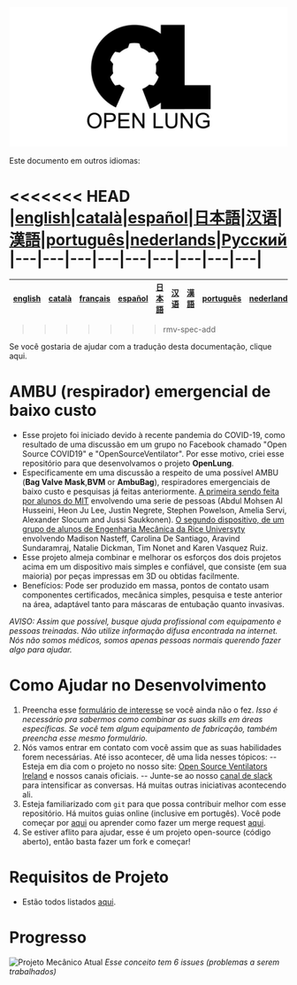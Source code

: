 ![Logo](images/OL_BANNER.png)

Este documento em outros idiomas:

<<<<<<< HEAD
|[english](README.md)|[català](README-ca.md)|[español](README-es.md)|[日本語](README-ja.md)|[汉语](README-zh-Hans.md)|[漢語](README-zh-Hant.md)|[português](README-pt_BR.md)|[nederlands](README-nl.md)|[Русский](README-ru.md)
|---|---|---|---|---|---|---|---|---|
=======
|[english](README.md)|[català](README-ca.md)|[français](README-fr.md)|[español](README-es.md)|[日本語](README-ja.md)|[汉语](README-zh-Hans.md)|[漢語](README-zh-Hant.md)|[português](README-pt_BR.md)|[nederlands](README-nl.md)|[Русский](README-ru.md)
|---|---|---|---|---|---|---|---|---|---|
>>>>>>> rmv-spec-add

Se você gostaria de ajudar com a tradução desta documentação, clique aqui.

# AMBU (respirador) emergencial de baixo custo

- Esse projeto foi iniciado devido à recente pandemia do COVID-19, como resultado de uma discussão em um grupo no Facebook chamado "Open Source COVID19" e "OpenSourceVentilator". Por esse motivo, criei esse repositório para que desenvolvamos o projeto **OpenLung**.
- Especificamente em uma discussão a respeito de uma possível AMBU (**Bag Valve Mask**,**BVM** or **AmbuBag**), respiradores emergenciais de baixo custo e pesquisas já feitas anteriormente. [A primeira sendo feita por alunos do MIT](https://web.mit.edu/2.75/projects/DMD_2010_Al_Husseini.pdf) envolvendo uma serie de pessoas (Abdul Mohsen Al Husseini, Heon Ju Lee, Justin Negrete, Stephen Powelson, Amelia Servi, Alexander Slocum and Jussi Saukkonen). [O segundo dispositivo, de um grupo de alunos de Engenharia Mecânica da Rice Universyty](http://oedk.rice.edu/Sys/PublicProfile/47585242/1063096) envolvendo Madison Nasteff, Carolina De Santiago, Aravind Sundaramraj, Natalie Dickman, Tim Nonet and Karen Vasquez Ruiz.
- Esse projeto almeja combinar e melhorar os esforços dos dois projetos acima em um dispositivo mais simples e confiável, que consiste (em sua maioria) por peças impressas em 3D ou obtidas facilmente.
- Benefícios: Pode ser produzido em massa, pontos de contato usam componentes certificados, mecânica simples, pesquisa e teste anterior na área, adaptável tanto para máscaras de entubação quanto invasivas.

*AVISO: Assim que possível, busque ajuda profissional com equipamento e pessoas treinadas. Não utilize informação difusa encontrada na internet. Nós não somos médicos, somos apenas pessoas normais querendo fazer algo para ajudar.*

# Como Ajudar no Desenvolvimento
1. Preencha esse [formulário de interesse](https://opensourceventilator.ie/register) se você ainda não o fez.
*Isso é necessário pra sabermos como combinar as suas skills em áreas específicas. Se você tem algum equipamento de fabricação, também preencha esse mesmo formulário.*
2. Nós vamos entrar em contato com você assim que as suas habilidades forem necessárias. Até isso acontecer, dê uma lida nesses tópicos:
-- Esteja em dia com o projeto no nosso site: [Open Source Ventilators Ireland](https://opensourceventilator.ie/) e nossos canais oficiais.
-- Junte-se ao nosso [canal de slack](https://join.slack.com/t/osventilator/shared_invite/zt-cst4dhk7-BFNMz_vyBPthjlBFYV1yWA) para intensificar as conversas. Há muitas outras iniciativas acontecendo ali.
3. Esteja familiarizado com `git` para que possa contribuir melhor com esse repositório. Há muitos guias online (inclusive em portugês). Você pode começar por [aqui](https://www.youtube.com/watch?v=enMumwvLAug) ou aprender como fazer um merge request [aqui](https://docs.gitlab.com/ee/user/project/merge_requests/creating_merge_requests.html).
4. Se estiver aflito para ajudar, esse é um projeto open-source (código aberto), então basta fazer um fork e começar!

# Requisitos de Projeto
- Estão todos listados [aqui](requirements/design-requirements.md).

# Progresso
![Projeto Mecânico Atual](images/CONCEPT_6_MECH.png)
*Esse conceito tem 6 issues (problemas a serem trabalhados)*
